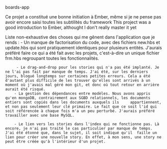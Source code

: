 boards-app

Ce projet a constitué une bonne initiation à Ember, même si je ne pense pas avoir encore saisi toutes les subtilités du framework
This project was a good introduction to Ember, althought I don't really master it yet

Liste non-exhaustive des choses qui me gênent dans l'application que je rends :
		 - Un manque de factorisation du code, avec des fichiers new.hbs et update.hbs qui sont pratiquement identiques pour plusieurs entités. J'aurais préféré faire ce qui a été fait avec les 		projets, c'est-à-dire un unique fichier frm.hbs regroupant toutes les fonctionnalités.

		 - Le drag-and-drop pour les stories qui n'a pas été implanté. Je ne l'ai pas fait par manque de temps. J'ai été, sur les derniers jours, bloqué longtemps sur certaines petites erreurs. Cela a été d'autant plus difficile de les trouver qu'elles sont arrivés à un moment où j'avais mal géré mon git, et donc où tout retour en arrière aurait été risqué.
 		- La gestion des dépendances entre modèles. Nous avons appris qu'en mongoDB, contrairement aux SGBD relationnels, les documents entiers sont copiés dans les documents auxquels ils 	appartiennent, et non pas seulement leur clé primaire. Le fait que ce soit l'id qui soit référencée à chaque fois m'a un peu perturbé. J'aurais préféré travailler avec une base MySQL.

		- Le lien vers les stories dans l'index qui ne fonctionne pas. Là encore, je n'ai pas traité le cas particulier par manque de temps. J'ai été étonné que, dans le sujet, il soit indiqué qu'il 	faille un lien pour créer une nouvelle story. En effet, à mon sens, une story ne peut être créée qu'à l'intérieur d'un projet.